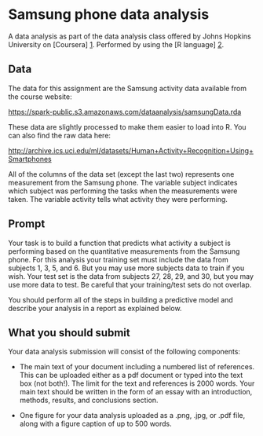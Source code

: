 # Samsung phone data analysis

A data analysis as part of the data analysis class offered by Johns Hopkins University on [Coursera] [1]. Performed by using the [R language] [2].

## Data

The data for this assignment are the Samsung activity data available from the course website:

https://spark-public.s3.amazonaws.com/dataanalysis/samsungData.rda

These data are slightly processed to make them easier to load into R. You can also find the raw data here:

http://archive.ics.uci.edu/ml/datasets/Human+Activity+Recognition+Using+Smartphones

All of the columns of the data set (except the last two) represents one measurement from the Samsung phone. The variable subject indicates which subject was performing the tasks when the measurements were taken. The variable activity tells what activity they were performing. 

## Prompt

Your task is to build a function that predicts what activity a subject is performing based on the quantitative measurements from the Samsung phone. For this analysis your training set must include the data from subjects 1, 3, 5, and 6.  But you may use more subjects data to train if you wish. Your test set is the data from subjects 27, 28, 29, and 30, but you may use more data to test. Be careful that your training/test sets do not overlap. 

You should perform all of the steps in building a predictive model and describe your analysis in a report as explained below. 


## What you should submit

Your data analysis submission will consist of the following components:

* The main text of your document including a numbered list of references. This can be uploaded either as a pdf document or typed into the text box (not both!). The limit for the text and references is 2000 words. Your main text should be written in the form of an essay with an introduction, methods, results, and conclusions section. 

* One figure for your data analysis uploaded as a .png, .jpg, or .pdf file, along with a figure caption of up to 500 words. 


[1]: https://www.coursera.org/course/dataanalysis
[2]: http://www.r-project.org/
